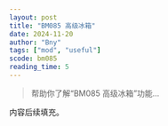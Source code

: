 ```yaml
---
layout: post
title: "BM085 高级冰箱"
date: 2024-11-20
author: "Bny"
tags: ["mod", "useful"]
scode: bm085
reading_time: 5
---
```


> 帮助你了解“BM085 高级冰箱”功能...

内容后续填充。
